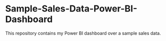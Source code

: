 # Sample-Sales-Data-Power-BI-Dashboard
This repository contains my Power BI dashboard over a sample sales data.
